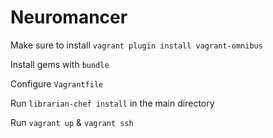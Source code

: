 Neuromancer
===========

Make sure to install `vagrant plugin install vagrant-omnibus`

Install gems with `bundle`

Configure `Vagrantfile`

Run `librarian-chef install` in the main directory

Run `vagrant up` & `vagrant ssh`
